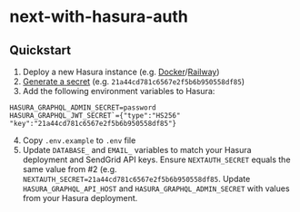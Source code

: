 # next-with-hasura-auth

## Quickstart

1. Deploy a new Hasura instance (e.g. [Docker](https://heroku.com/deploy?template=https://github.com/hasura/graphql-engine-heroku)/[Railway](https://railway.app/new/template?HASURA_GRAPHQL_ADMIN_SECRETDesc=To%20secure%20your%20GraphQL%20endpoint%20and%20the%20Hasura%20console.&plugins=postgresql&template=https%3A%2F%2Fgithub.com%2Frailwayapp%2Fexamples%2Ftree%2Fmaster%2Fexamples%2Fhasura&envs=HASURA_GRAPHQL_ADMIN_SECRET))
2. [Generate a secret](https://generate-secret.vercel.app/32) (e.g. `21a44cd781c6567e2f5b6b950558df85`)
3. Add the following environment variables to Hasura:

```
HASURA_GRAPHQL_ADMIN_SECRET=password
HASURA_GRAPHQL_JWT_SECRET`={"type":"HS256" "key":"21a44cd781c6567e2f5b6b950558df85"}
```

4. Copy `.env.example` to `.env` file
5. Update `DATABASE_` and `EMAIL_` variables to match your Hasura deployment and SendGrid API keys. Ensure `NEXTAUTH_SECRET` equals the same value from #2 (e.g. `NEXTAUTH_SECRET=21a44cd781c6567e2f5b6b950558df85`. Update `HASURA_GRAPHQL_API_HOST` and `HASURA_GRAPHQL_ADMIN_SECRET` with values from your Hasura deployment.
